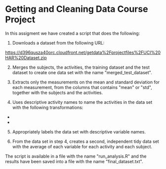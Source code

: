 # Getting and Cleaning Data Course Project

In this assigment we have created a script that does the following:

1. Downloads a dataset from the following URL:

https://d396qusza40orc.cloudfront.net/getdata%2Fprojectfiles%2FUCI%20HAR%20Dataset.zip  

2. Merges the subjects, the activities, the training dataset and the test dataset to create one data set with the name "merged_test_dataset".

3. Extracts only the measurements on the mean and standard deviation for each measurement, from the columns that contains "mean" or "std", together with the subjects and the activities. 

4. Uses descriptive activity names to name the activities in the data set with the following transformations:

* 
* 

5. Appropriately labels the data set with descriptive variable names. 

6. From the data set in step 4, creates a second, independent tidy data set with the average of each variable for each activity and each subject.

The script is available in a file with the name "run_analysis.R" and the results have been saved into a file with the name "final_dataset.txt". 